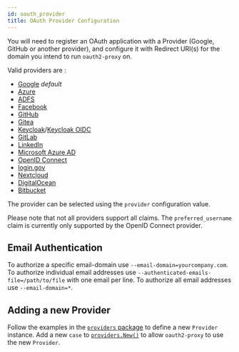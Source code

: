 ```yaml
---
id: oauth_provider
title: OAuth Provider Configuration
---
```


You will need to register an OAuth application with a Provider (Google, GitHub or another provider), and configure it 
with Redirect URI(s) for the domain you intend to run `oauth2-proxy` on.

Valid providers are :

- [Google](google.md) _default_
- [Azure](azure.md)
- [ADFS](adfs.md)
- [Facebook](facebook.md)
- [GitHub](github.md)
- [Gitea](gitea.md)
- [Keycloak](keycloak.md)/[Keycloak OIDC](keycloak_oidc.md)
- [GitLab](gitlab.md)
- [LinkedIn](linkedin.md)
- [Microsoft Azure AD](azure_ad.md)
- [OpenID Connect](openid_connect.md)
- [login.gov](login_gov.md)
- [Nextcloud](nextcloud.md)
- [DigitalOcean](digitalocean.md)
- [Bitbucket](bitbucket.md)

The provider can be selected using the `provider` configuration value.

Please note that not all providers support all claims. The `preferred_username` claim is currently only supported by the 
OpenID Connect provider.

## Email Authentication

To authorize a specific email-domain use `--email-domain=yourcompany.com`. To authorize individual email addresses use 
`--authenticated-emails-file=/path/to/file` with one email per line. To authorize all email addresses use `--email-domain=*`.

## Adding a new Provider

Follow the examples in the [`providers` package](https://github.com/oauth2-proxy/oauth2-proxy/blob/master/providers/) to define a new
`Provider` instance. Add a new `case` to
[`providers.New()`](https://github.com/oauth2-proxy/oauth2-proxy/blob/master/providers/providers.go) to allow `oauth2-proxy` to use the
new `Provider`.
